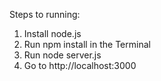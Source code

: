Steps to running:
1. Install node.js
2. Run npm install in the Terminal
3. Run node server.js
4. Go to http://localhost:3000